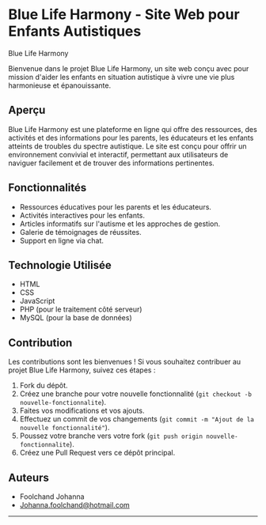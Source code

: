 # Blue Life Harmony - Site Web pour Enfants Autistiques

Blue Life Harmony

Bienvenue dans le projet Blue Life Harmony, un site web conçu avec pour mission d'aider les enfants en situation autistique à vivre une vie plus harmonieuse et épanouissante.

## Aperçu

Blue Life Harmony est une plateforme en ligne qui offre des ressources, des activités et des informations pour les parents, les éducateurs et les enfants atteints de troubles du spectre autistique. Le site est conçu pour offrir un environnement convivial et interactif, permettant aux utilisateurs de naviguer facilement et de trouver des informations pertinentes.

## Fonctionnalités

- Ressources éducatives pour les parents et les éducateurs.
- Activités interactives pour les enfants.
- Articles informatifs sur l'autisme et les approches de gestion.
- Galerie de témoignages de réussites.
- Support en ligne via chat.

## Technologie Utilisée

- HTML
- CSS
- JavaScript
- PHP (pour le traitement côté serveur)
- MySQL (pour la base de données)

## Contribution

Les contributions sont les bienvenues ! Si vous souhaitez contribuer au projet Blue Life Harmony, suivez ces étapes :

1. Fork du dépôt.
2. Créez une branche pour votre nouvelle fonctionnalité (`git checkout -b nouvelle-fonctionnalite`).
3. Faites vos modifications et vos ajouts.
4. Effectuez un commit de vos changements (`git commit -m "Ajout de la nouvelle fonctionnalité"`).
5. Poussez votre branche vers votre fork (`git push origin nouvelle-fonctionnalite`).
6. Créez une Pull Request vers ce dépôt principal.

## Auteurs

- Foolchand Johanna
- Johanna.foolchand@hotmail.com

---
